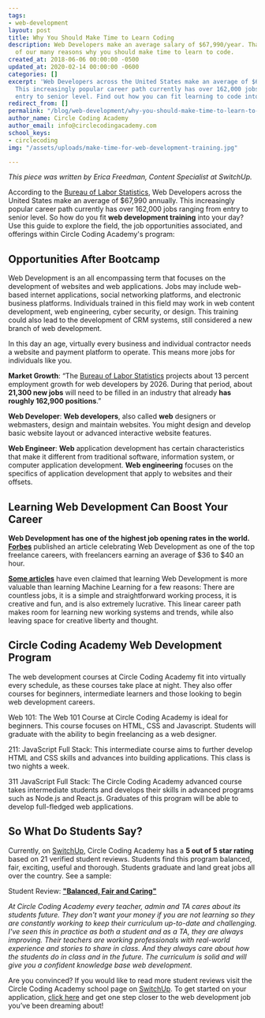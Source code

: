 ```yaml
---
tags:
- web-development
layout: post
title: Why You Should Make Time to Learn Coding
description: Web Developers make an average salary of $67,990/year. That's just one
  of our many reasons why you should make time to learn to code.
created_at: 2018-06-06 00:00:00 -0500
updated_at: 2020-02-14 00:00:00 -0600
categories: []
excerpt: 'Web Developers across the United States make an average of $67,990 annually.
  This increasingly popular career path currently has over 162,000 jobs ranging from
  entry to senior level. Find out how you can fit learning to code into your day:'
redirect_from: []
permalink: "/blog/web-development/why-you-should-make-time-to-learn-to-code/"
author_name: Circle Coding Academy
author_email: info@circlecodingacademy.com
school_keys:
- circlecoding
img: "/assets/uploads/make-time-for-web-development-training.jpg"

---
```

_This piece was written by Erica Freedman, Content Specialist at SwitchUp._

According to the [Bureau of Labor Statistics](https://www.bls.gov/ooh/computer-and-information-technology/web-developers.htm), Web Developers across the United States make an average of $67,990 annually. This increasingly popular career path currently has over 162,000 jobs ranging from entry to senior level. So how do you fit **web development training** into your day? Use this guide to explore the field, the job opportunities associated, and offerings within Circle Coding Academy's program:

## Opportunities After Bootcamp

Web Development is an all encompassing term that focuses on the development of websites and web applications. Jobs may include web-based internet applications, social networking platforms, and electronic business platforms. Individuals trained in this field may work in web content development, web engineering, cyber security, or design. This training could also lead to the development of CRM systems, still considered a new branch of web development.

In this day an age, virtually every business and individual contractor needs a website and payment platform to operate. This means more jobs for individuals like you.

**Market Growth**: “The [Bureau of Labor Statistics](https://www.bls.gov/ooh/computer-and-information-technology/web-developers.htm) projects about 13 percent employment growth for web developers by 2026. During that period, about **21,300 new jobs** will need to be filled in an industry that already **has roughly 162,900 positions**.”

**Web Developer**: **Web developers**, also called **web** designers or webmasters, design and maintain websites. You might design and develop basic website layout or advanced interactive website features.

**Web Engineer**: **Web** application development has certain characteristics that make it different from traditional software, information system, or computer application development. **Web engineering** focuses on the specifics of application development that apply to websites and their offsets.

## Learning Web Development Can Boost Your Career

**Web Development has one of the highest job opening rates in the world.** [**Forbes**](https://www.forbes.com/pictures/mjd45eilkk/web-development/#7864f8833180) published an article celebrating Web Development as one of the top freelance careers, with freelancers earning an average of $36 to $40 an hour.

[**Some articles**](https://www.forbes.com/sites/quora/2017/04/10/five-reasons-why-web-development-is-a-better-career-path-than-machine-learning/#378689f53ddf) have even claimed that learning Web Development is more valuable than learning Machine Learning for a few reasons: There are countless jobs, it is a simple and straightforward working process, it is creative and fun, and is also extremely lucrative. This linear career path makes room for learning new working systems and trends, while also leaving space for creative liberty and thought.

## Circle Coding Academy Web Development Program

The web development courses at Circle Coding Academy fit into virtually every schedule, as these courses take place at night. They also offer courses for beginners, intermediate learners and those looking to begin web development careers.

Web 101: The Web 101 Course at Circle Coding Academy is ideal for beginners. This course focuses on HTML, CSS and Javascript. Students will graduate with the ability to begin freelancing as a web designer.

211: JavaScript Full Stack: This intermediate course aims to further develop HTML and CSS skills and advances into building applications. This class is two nights a week.

311 JavaScript Full Stack: The Circle Coding Academy advanced course takes intermediate students and develops their skills in advanced programs such as Node.js and React.js. Graduates of this program will be able to develop full-fledged web applications.

## So What Do Students Say?

Currently, on [SwitchUp](http://switchup.org/), Circle Coding Academy has a **5 out of 5 star rating** based on 21 verified student reviews. Students find this program balanced, fair, exciting, useful and thorough. Students graduate and land great jobs all over the country. See a sample:

Student Review: [**"Balanced, Fair and Caring"**](https://www.switchup.org/bootcamps/austin-coding-academy?review_id=11842)

_At Circle Coding Academy every teacher, admin and TA cares about its students future. They don't want your money if you are not learning so they are constantly working to keep their curriculum up-to-date and challenging. I've seen this in practice as both a student and as a TA, they are always improving. Their teachers are working professionals with real-world experience and stories to share in class. And they always care about how the students do in class and in the future. The curriculum is solid and will give you a confident knowledge base web development._

Are you convinced? If you would like to read more student reviews visit the Circle Coding Academy school page on [SwitchUp](https://www.switchup.org/bootcamps/austin-coding-academy?review_id=11842). To get started on your application, [click here](https://austincodingacademy.com/apply/) and get one step closer to the web development job you’ve been dreaming about!